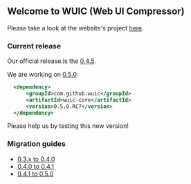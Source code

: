 ## Welcome to WUIC (Web UI Compressor) 

Please take a look at the website's project [here](http://wuic.github.io).

### Current release

Our official release is the [0.4.5](https://github.com/wuic/wuic/issues?q=is%3Aissue+label%3A0.4.5+is%3Aclosed).

We are working on [0.5.0](https://github.com/wuic/wuic/issues?q=is%3Aissue+label%3A0.5.0+is%3Aclosed):

```xml
  <dependency>
      <groupId>com.github.wuic</groupId>
      <artifactId>wuic-core</artifactId>
      <version>0.5.0.RC7</version>
  </dependency>
```

Please help us by testing this new version!

### Migration guides

* [0.3.x to 0.4.0](https://github.com/wuic/wuic/wiki/Migrating-to-0.4.x)
* [0.4.0 to 0.4.1](https://github.com/wuic/wuic/wiki/Migrating-from-0.4.0-to-0.4.1)
* [0.4.1 to 0.5.0](https://github.com/wuic/wuic/wiki/Migrating-from-0.4.x-to-0.5.0)
